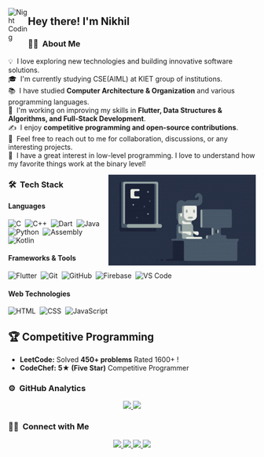 
<img alt="Night Coding" src="./assets/Hand%20Wave.gif" width='40' align="left"/><h2>Hey there! I'm Nikhil</h2>

### 👨‍💻 &nbsp;About Me

💡 &nbsp;I love exploring new technologies and building innovative software solutions.\
🎓 &nbsp;I'm currently studying CSE(AIML) at KIET group of institutions.\
📚 &nbsp;I have studied **Computer Architecture & Organization** and various programming languages.\
🌱 &nbsp;I'm working on improving my skills in **Flutter, Data Structures & Algorithms, and Full-Stack Development**.\
✍️ &nbsp;I enjoy **competitive programming and open-source contributions**.\
💬 &nbsp;Feel free to reach out to me for collaboration, discussions, or any interesting projects.\
📝 &nbsp;I have a great interest in low-level programming. I love to understand how my favorite things work at the binary level!

<img alt="Night Coding" src="https://raw.githubusercontent.com/AVS1508/AVS1508/master/assets/Night-Coding.gif" align="right"/>

### 🛠️ &nbsp;Tech Stack


#### **Languages**

![C](https://img.shields.io/badge/-C-05122A?style=flat&logo=C&logoColor=A8B9CC)&nbsp;
![C++](https://img.shields.io/badge/-C++-05122A?style=flat&logo=C%2B%2B&logoColor=00599C)&nbsp;
![Dart](https://img.shields.io/badge/-Dart-05122A?style=flat&logo=dart&logoColor=0175C2)&nbsp;
![Java](https://img.shields.io/badge/-Java-05122A?style=flat&logo=Java&logoColor=FFA518)&nbsp;
![Python](https://img.shields.io/badge/-Python-05122A?style=flat&logo=python)&nbsp;
![Assembly](https://img.shields.io/badge/-Assembly-05122A?style=flat&logo=assembly&logoColor=white)&nbsp;
![Kotlin](https://img.shields.io/badge/-Kotlin-05122A?style=flat&logo=kotlin&logoColor=white)&nbsp;

#### **Frameworks & Tools**
![Flutter](https://img.shields.io/badge/-Flutter-05122A?style=flat&logo=flutter&logoColor=02569B)&nbsp;
![Git](https://img.shields.io/badge/-Git-05122A?style=flat&logo=git)&nbsp;
![GitHub](https://img.shields.io/badge/-GitHub-05122A?style=flat&logo=github)&nbsp;
![Firebase](https://img.shields.io/badge/-Firebase-05122A?style=flat&logo=firebase)&nbsp;
![VS Code](https://img.shields.io/badge/-VS%20Code-05122A?style=flat&logo=visual-studio-code&logoColor=007ACC)

#### **Web Technologies**
![HTML](https://img.shields.io/badge/-HTML-05122A?style=flat&logo=HTML5)&nbsp;
![CSS](https://img.shields.io/badge/-CSS-05122A?style=flat&logo=CSS3&logoColor=1572B6)&nbsp;
![JavaScript](https://img.shields.io/badge/-JavaScript-05122A?style=flat&logo=javascript)&nbsp;
## 🏆 Competitive Programming  

- **LeetCode:** Solved **450+ problems** Rated 1600+ !  
- **CodeChef:** **5★ (Five Star)** Competitive Programmer  


### ⚙️ &nbsp;GitHub Analytics

<p align="center">
<a href="https://github.com/badnikhil">
  <img height="180em" src="https://github-readme-stats-eight-theta.vercel.app/api?username=badnikhil&show_icons=true&theme=algolia&include_all_commits=true&count_private=true"/>
  <img height="180em" src="https://github-readme-stats-eight-theta.vercel.app/api/top-langs/?username=badnikhil&layout=compact&langs_count=8&theme=algolia"/>
</a>
</p>

### 🤝🏻 &nbsp;Connect with Me
<p align="center"> <a href="https://www.linkedin.com/in/nikhil-ludder-ba631216b/" target="_blank"> <img src="https://img.shields.io/badge/LinkedIn-0077B5?style=for-the-badge&logo=linkedin&logoColor=white" height="40"/> </a> <a href="mailto:nikhilljatt@gmail.com" target="_blank"> <img src="https://img.shields.io/badge/Gmail-D14836?style=for-the-badge&logo=gmail&logoColor=white" height="40"/> </a> <a href="https://github.com/badnikhil" target="_blank"> <img src="https://img.shields.io/badge/GitHub-181717?style=for-the-badge&logo=github&logoColor=white" height="40"/> </a> <a href="https://www.instagram.com/bad.nikhill" target="_blank"> <img src="https://img.shields.io/badge/Instagram-E4405F?style=for-the-badge&logo=instagram&logoColor=white" height="40"/> </a> </p>
